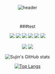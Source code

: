 <div align=center>
  
![header](https://capsule-render.vercel.app/api?type=slice&color=CCFF66&height=300&text=test%20test..&fontAlign=70&fontcolor=FFFFFF)
 
 <br>

###test
<div>
<img src="https://img.shields.io/badge/html5-E34F26?style=for-the-badge&logo=html5&logoColor=white">
<img src="https://img.shields.io/badge/java-007396?style=for-the-badge&logo=java&logoColor=white">
<img src="https://img.shields.io/badge/css-1572B6?style=for-the-badge&logo=css3&logoColor=white">
<img src="https://img.shields.io/badge/javascript-F7DF1E?style=for-the-badge&logo=javascript&logoColor=black"> 
<img src="https://img.shields.io/badge/jquery-0769AD?style=for-the-badge&logo=jquery&logoColor=white">
<img src="https://img.shields.io/badge/oracle-F80000?style=for-the-badge&logo=oracle&logoColor=white">
</div><br>
<div>
<img src="https://img.shields.io/badge/github-181717?style=for-the-badge&logo=github&logoColor=white">
<img src="https://img.shields.io/badge/git-F05032?style=for-the-badge&logo=git&logoColor=white">
</div>

![Sujin's GitHub stats](https://github-readme-stats.vercel.app/api?username=sujin-lime&show_icons=true&theme=dracula)

[![Top Langs](https://github-readme-stats.vercel.app/api/top-langs/?username=sujin-lim&hide_progress=false)](https://github.com/sujin-lim/github-readme-stats)

